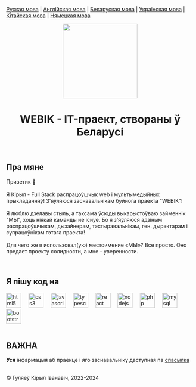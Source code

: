 <p><a href="https://github.com/gki-webik/gki-webik/blob/main/README.md">Руская мова</a> | <a href="https://github.com/gki-webik/gki-webik/blob/main/README-EN.md">Англійская мова</a> | <a href="https://github.com/gki-webik/gki-webik/blob/main/README-BE.md">Беларуская мова</a> | <a href="https://github.com/gki-webik/gki-webik/blob/main/README-UK.md">Украінская мова</a> | <a href="https://github.com/gki-webik/gki-webik/blob/main/README-ZH.md">Кітайская мова</a> | <a href="https://github.com/gki-webik/gki-webik/blob/main/README-DE.md">Нямецкая мова</a></p>
<div align="center">
  <kbd><img height="200" src="https://gki-webik.ru/files/images/user_ico/Picsart_24-01-16_13-08-02-981%20-%2030.01.24%20-%201706621640%20-%2040831.png"  /></kbd>
</div>
<h1 align="center">WEBIK - IT-праект, створаны ў Беларусі</h1>
<br>
<h2 style="text-align: left;">Пра мяне</h2>
<p style="text-align: left;">Приветик 👋<br><br>Я Кірыл - Full Stack распрацоўшчык web і мультымедыйных прыкладанняў! З'яўляюся заснавальнікам буйнога праекта "WEBIK"!<br><br>Я люблю дзелавы стыль, а таксама ўсюды выкарыстоўваю займеннік "МЫ", хоць ніякай каманды не існуе. Бо я з'яўляюся адзіным распрацоўшчыкам, дызайнерам, тэстыравальнікам, ген. дырэктарам і супрацоўнікам гэтага праекта!<br><br>Для чего же я использовал(ую) местоимение «МЫ»? Все просто. Оно предает проекту солидности, а мне - уверенности.</p>
<br>
<h2 style="text-align: left;">Я пішу код на</h2>
<div style="text-align: left;">
  <img src="https://cdn.jsdelivr.net/gh/devicons/devicon/icons/html5/html5-original.svg" height="40" alt="html5 logo"  />
  <img width="12" />
  <img src="https://cdn.jsdelivr.net/gh/devicons/devicon/icons/css3/css3-original.svg" height="40" alt="css3 logo"  />
  <img width="12" />
  <img src="https://cdn.jsdelivr.net/gh/devicons/devicon/icons/javascript/javascript-original.svg" height="40" alt="javascript logo"  />
  <img width="12" />
  <img src="https://cdn.jsdelivr.net/gh/devicons/devicon/icons/typescript/typescript-original.svg" height="40" alt="typescript logo"  />
  <img width="12" />
  <img src="https://cdn.jsdelivr.net/gh/devicons/devicon/icons/react/react-original.svg" height="40" alt="react logo"  />
  <img width="12" />
  <img src="https://cdn.jsdelivr.net/gh/devicons/devicon/icons/nodejs/nodejs-original.svg" height="40" alt="nodejs logo"  />
  <img width="12" />
  <img src="https://cdn.jsdelivr.net/gh/devicons/devicon/icons/php/php-original.svg" height="40" alt="php logo"  />
  <img width="12" />
  <img src="https://cdn.jsdelivr.net/gh/devicons/devicon/icons/mysql/mysql-original.svg" height="40" alt="mysql logo"  />
  <img width="12" />
  <img src="https://cdn.jsdelivr.net/gh/devicons/devicon/icons/bootstrap/bootstrap-original.svg" height="40" alt="bootstrap logo"  />
</div>
<br>
<h2>ВАЖНА</h2>
<p><b>Уся</b> інфармацыя аб праекце і яго заснавальніку даступная па <a href="//gki-webik.ru/wk-data" target="_blank">спасылка</a></p>
<br>
© Гуляеў Кірыл Іванавіч, 2022-2024